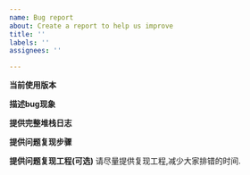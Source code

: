 ```yaml
---
name: Bug report
about: Create a report to help us improve
title: ''
labels: ''
assignees: ''

---
```


**当前使用版本**

**描述bug现象**

**提供完整堆栈日志**

**提供问题复现步骤**

**提供问题复现工程(可选)**
请尽量提供复现工程,减少大家排错的时间.
